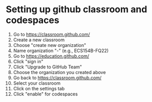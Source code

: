 # Setting up github classroom and codespaces

1. Go to https://classroom.github.com/
2. Create a new classroom
3. Choose "create new organization"
4. Name organization "<CLASS>-<QUARTER>" (e.g., ECS154B-FQ22)
5. Go to https://education.github.com/
6. Click "sign in"
7. Click "Upgrade to GitHub Team"
8. Choose the organization you created above
9. Go back to https://classroom.github.com/
10. Select your classroom
11. Click on the settings tab
12. Click "enable" for codespaces
